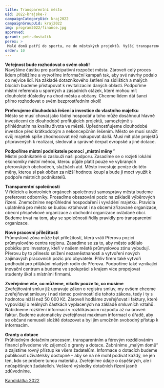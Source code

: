 ```yaml
---
title: Transparentní město
uid: 2022-krajske-7
campaignCategoryUid: kraj2022
campaignGroupUid: kraj2022
img: program2022/finance.jpg
approved:
garant: petr.dostalik
perex: >
 Malé domů patří do sportu, ne do městských projektů. Vyšší transparence městských společností pomůže ušetřit finanční prostředky, které můžeme dále smysluplně využít. Chceme také navýšit částku participativního rozpočtu, jelikož sami obyvatelé Přerova často nejlíp ví, co by ve svém městě chtěli realizovat. 
order: 10
---
```


**Veřejnost bude rozhodovat o svém okolí!** <br>
Navýšíme částku pro participativní rozpočet města. Zároveň celý proces lidem přiblížíme a vytvoříme informační kampaň tak, aby své návrhy podalo co nejvíce lidí. Na základě dotazníkového šetření na sídlištích a malých blocích budeme přistupovat k revitalizacím daných oblastí. Podpoříme místní referenda u sporných a zásadních otázek, které mohou mít dlouholeté důsledky na chod města a občany. Chceme lidem dát šanci přímo rozhodovat o svém bezprostředním okolí!

**Preferujeme dlouhodobá řešení a investice do vlastního majetku** <br>
Město se musí chovat jako řádný hospodář a toho může dosáhnout hlavně investicemi do dlouhodobě profitujících projektů, samozřejmě s přihlédnutím na kvalitu života ve městě. Upřednostňujeme dlouhodobé investice před krátkodobým a nekoncepčním řešením. Město se musí snažit svůj majetek spíše zhodnocovat než nakupovat další. Musí mít plán projektů připravených k realizaci, sledovat a správně čerpat evropské a jiné dotace.
 
**Podpoříme místní podnikatele pomocí „místní měny“** <br>
Místní podnikatelé si zaslouží naši podporu. Zasadíme se o rozjetí lokální ekonomiky místní měnou, kterou půjde platit pouze ve vybraných přerovských obchodech, službách atd. Město investuje peníze do této měny, kterou si pak občan za nižší hodnotu koupí a bude ji moct využít k podpoře místních podnikatelů.
 
**Transparentní společnosti** <br>
V řídicích a kontrolních orgánech společností samosprávy města budeme preferovat odborníky. Prosadíme obsazování pozic na základě výběrových řízení. Znemožníme neprůhledné hospodaření i vyvádění majetku. Pravidla uplatněná pro město se budou vztahovat i na obcemi zřizované organizace, obecní příspěvkové organizace a obchodní organizace ovládané obcí. Budeme trvat na tom, aby se společnosti řídily pravidly pro transparentní organizace. 
 
**Nové pracovní příležitosti** <br>
Průmyslová zóna může být příležitostí, která vrátí Přerovu pozici průmyslového centra regionu. Zasadíme se za to, aby město udělalo pobídku pro investory, kteří v našem městě průmyslovou zónu vybudují. Přerovu by to přineslo snížení nezaměstnanosti a vytvoření nových zajímavých pracovních pozic pro obyvatele. Příliv firem také vytvoří podhoubí pro přilákání mladých rodin do Přerova. Podpoříme také vznikající inovační centrum a budeme ve spolupráci s krajem více propojovat studenty škol s místními firmami.
 
**Zveřejníme vše, co můžeme, nikoliv pouze to, co musíme** <br>
Zveřejňování smluv již upravuje zákon o registru smluv, my ovšem chceme zveřejňovat smlouvy i nad rámec povinností dle tohoto zákona, tedy i ty s hodnotou nižší než 50 000 Kč. Zároveň hodláme zveřejňovat i faktury, které vypovídají o reálných částkách vyplacených na základě smluvních vztahů. Nabídneme rozšíření informací v rozklikávacím rozpočtu až na úroveň faktur. Budeme automaticky zveřejňovat maximum informací o úřadě, aby se občané nemuseli složitě dotazovat a byl jim umožněn svobodný přístup k informacím.

**Granty a dotace** <br>
Průhledným dotačním procesem, transparentním a férovým rozdělováním financí přivedeme víc zájemců o granty a dotace. Zabráníme „malým domů“ a zajistíme rovný přístup ke všem žadatelům. Informace o dotacích budeme publikovat uživatelsky dostupně – aby se na ně mohl podívat každý,
ne jen ten, kdo se probere tunou materiálu. Zveřejníme údaje o úspěšných, ale i neúspěšných žadatelích. Veškeré výsledky dotačních řízení jasně zdůvodníme. 

[Kandidátka 2022](/volby-2022/)

